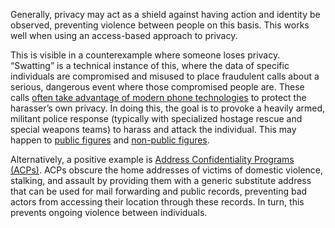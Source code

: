 Generally, privacy may act as a shield against having action and identity be observed, preventing violence between people on this basis. This works well when using an access-based approach to privacy.

This is visible in a counterexample where someone loses privacy. “Swatting” is a technical instance of this, where the data of specific individuals are compromised and misused to place fraudulent calls about a serious, dangerous event where those compromised people are. These calls [often take advantage of modern phone technologies](https://ieeexplore.ieee.org/stamp/stamp.jsp?tp=&arnumber=10058781&tag=1) to protect the harasser’s own privacy. In doing this, the goal is to provoke a heavily armed, militant police response (typically with specialized hostage rescue and special weapons teams) to harass and attack the individual. This may happen to [public figures](https://web.archive.org/web/20220816030937/https://www.washingtonpost.com/video-games/2022/08/15/keffals-adin-ross-ishowspeed-swatting-twitch-youtube/) and [non-public figures](https://www.reuters.com/world/us/staff-us-voting-machine-firms-prep-doxxing-misinformation-swatting-2024-11-01/).

Alternatively, a positive example is [Address Confidentiality Programs (ACPs)](https://heinonline.org/HOL/P?h=hein.journals/dcujl6&i=217). ACPs obscure the home addresses of victims of domestic violence, stalking, and assault by providing them with a generic substitute address that can be used for mail forwarding and public records, preventing bad actors from accessing their location through these records. In turn, this prevents ongoing violence between individuals. 